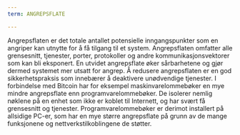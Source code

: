 ```yaml
---
term: ANGREPSFLATE

---
```

Angrepsflaten er det totale antallet potensielle inngangspunkter som en angriper kan utnytte for å få tilgang til et system. Angrepsflaten omfatter alle grensesnitt, tjenester, porter, protokoller og andre kommunikasjonsvektorer som kan bli eksponert. En utvidet angrepsflate øker sårbarhetene og gjør dermed systemet mer utsatt for angrep. Å redusere angrepsflaten er en god sikkerhetspraksis som innebærer å deaktivere unødvendige tjenester. I forbindelse med Bitcoin har for eksempel maskinvarelommebøker en mye mindre angrepsflate enn programvarelommebøker. De isolerer nemlig nøklene på en enhet som ikke er koblet til Internett, og har svært få grensesnitt og tjenester. Programvarelommebøker er derimot installert på allsidige PC-er, som har en mye større angrepsflate på grunn av de mange funksjonene og nettverkstilkoblingene de støtter.